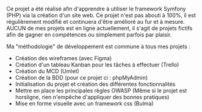Ce projet a été réalisé afin d'apprendre à utiliser le framework Symfony (PHP) via la création d'un site web. 
Ce projet n'est pas abouti à 100%, il est régulièrement modifié et continuera d'être amélioré au fur et à mesure. 
AUCUN de mes projets est en ligne actuellement, il s'agit de projets fictifs afin de gagner en compétences ou simplement parfois par plaisir. 

Ma "méthodologie" de développement est commune à tous mes projets : 
- Création des wireframes (avec Figma)
- Création d'un tableau Kanban pour les tâches à effectuer (Trello)
- Création du MCD (Umlet)
- Création de la BDD (pour ce projet ci : phpMyAdmin)
- Initialisation du projet et création des différentes fonctionnalités
- Mettre en place les principales règles OWASP (Même si le projet est horsligne, rien n'empêche d'appliquer des bonnes pratiques)
- Mise en forme visuelle avec un framework css (Bulma)
  
